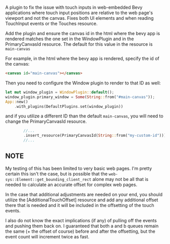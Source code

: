 A plugin to fix the issue with touch inputs in web-embedded Bevy applications where touch 
input positions are relative to the web page's viewport and not the canvas. Fixes both UI elements and when 
reading TouchInput events or the Touches resource. 

Add the plugin and ensure the canvas id in the html where the bevy app is rendered matches 
the one set in the WindowPlugin and in the PrimaryCanvasId resource. The default for this 
value in the resource is `main-canvas`

For example, in the html where the bevy app is rendered, specify the id of the canvas:
```html
<canvas id="main-canvas"></canvas>
```

Then you need to configure the Window plugin to render to that ID as well:
```rust
let mut window_plugin = WindowPlugin::default();
window_plugin.primary_window = Some(String::from("#main-canvas"));
App::new()
    .with_plugins(DefaultPlugins.set(window_plugin))
```

and if you utilize a different ID than the default `main-canvas`, you will need to change the
PrimaryCanvasId resource.
```rust
        //...
        .insert_resource(PrimaryCanvasId(String::from("my-custom-id")));
        //...
```


## NOTE
My testing of this has been limited to very basic web pages. I'm pretty certain this isn't the case, 
but is possible that the `web-sys::Element::get_bounding_client_rect` alone may not be all that is 
needed to calculate an accurate offset for complex web pages. 

In the case that additional adjustments are needed on your end, you should utilize the 
[AdditionalTouchOffset] resource and add any additional offset there that is needed and it 
will be included in the offsetting of the touch events.

I also do not know the exact implications (if any) of pulling off the events and pushing them back on. 
I guaranteed that both a and b queues remain the same (+ the offset of course) before and after the offsetting,
but the event count will increment twice as fast. 
